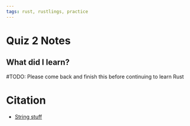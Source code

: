 ```yaml
---
tags: rust, rustlings, practice
---
```


# Quiz 2 Notes

## What did I learn?

#TODO: Please come back and finish this before continuing to learn Rust

# Citation

- [String stuff](rust_string.md)